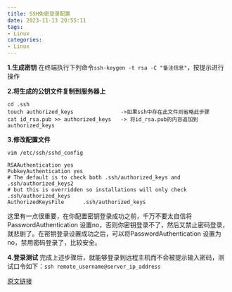 ```yaml
---
title: SSH免密登录配置
date: 2023-11-13 20:55:11
tags:
- Linux
categories:
- Linux
---
```


**1.生成密钥**
在终端执行下列命令`ssh-keygen -t rsa -C "备注信息"`，按提示进行操作

**2.将生成的公钥文件复制到服务器上**
```
cd .ssh
touch authorized_keys               ->如果ssh中存在此文件则省略此步骤
cat id_rsa.pub >> authorized_keys   -> 将id_rsa.pub的内容追加到authorized_keys
```

**3.修改配置文件**
```
vim /etc/ssh/sshd_config

RSAAuthentication yes
PubkeyAuthentication yes
# The default is to check both .ssh/authorized_keys and .ssh/authorized_keys2
# but this is overridden so installations will only check .ssh/authorized_keys
AuthorizedKeysFile      .ssh/authorized_keys
```
这里有一点很重要，在你配置密钥登录成功之前，千万不要太自信将PasswordAuthentication 设置no，否则你密钥登录不了，然后又禁止密码登录，就悲剧了。在密钥登录设置成功之后，可以将PasswordAuthentication 设置为no，禁用密码登录了，比较安全。

**4.登录测试**
完成上述步骤后，就能够登录到远程主机而不会被提示输入密码，测试口令如下：`ssh remote_username@server_ip_address`

[原文链接](https://www.cnblogs.com/niunafei/p/12635233.html)

